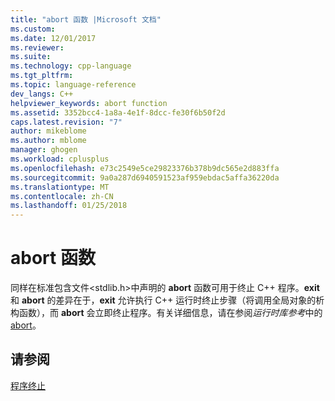 ```yaml
---
title: "abort 函数 |Microsoft 文档"
ms.custom: 
ms.date: 12/01/2017
ms.reviewer: 
ms.suite: 
ms.technology: cpp-language
ms.tgt_pltfrm: 
ms.topic: language-reference
dev_langs: C++
helpviewer_keywords: abort function
ms.assetid: 3352bcc4-1a8a-4e1f-8dcc-fe30f6b50f2d
caps.latest.revision: "7"
author: mikeblome
ms.author: mblome
manager: ghogen
ms.workload: cplusplus
ms.openlocfilehash: e73c2549e5ce29823376b378b9dc565e2d883ffa
ms.sourcegitcommit: 9a0a287d6940591523af959ebdac5affa36220da
ms.translationtype: MT
ms.contentlocale: zh-CN
ms.lasthandoff: 01/25/2018
---
```

# <a name="abort-function"></a>abort 函数

同样在标准包含文件\<stdlib.h>中声明的 **abort** 函数可用于终止 C++ 程序。**exit** 和 **abort** 的差异在于，**exit** 允许执行 C++ 运行时终止步骤（将调用全局对象的析构函数），而 **abort** 会立即终止程序。有关详细信息，请在参阅*运行时库参考*中的[abort](../c-runtime-library/reference/abort.md)。

## <a name="see-also"></a>请参阅

[程序终止](../cpp/program-termination.md)